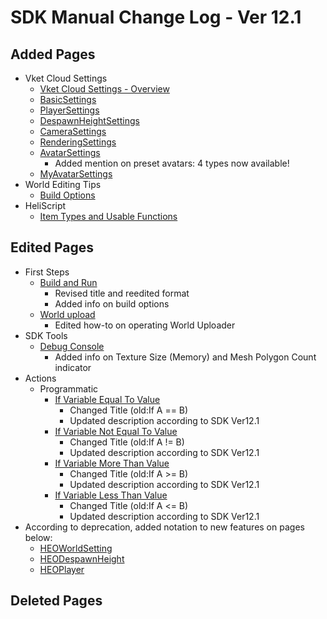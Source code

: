 # SDK Manual Change Log - Ver 12.1

## Added Pages

- Vket Cloud Settings
  - [Vket Cloud Settings - Overview](https://vrhikky.github.io/VketCloudSDK_Documents/12.1/en/VketCloudSettings/Overview.html)
  - [BasicSettings](https://vrhikky.github.io/VketCloudSDK_Documents/12.1/en/VketCloudSettings/BasicSettings.html)
  - [PlayerSettings](https://vrhikky.github.io/VketCloudSDK_Documents/12.1/en/VketCloudSettings/PlayerSettings.html)
  - [DespawnHeightSettings](https://vrhikky.github.io/VketCloudSDK_Documents/12.1/en/VketCloudSettings/DespawnHeightSettings.html)
  - [CameraSettings](https://vrhikky.github.io/VketCloudSDK_Documents/12.1/en/VketCloudSettings/CameraSettings.html)
  - [RenderingSettings](https://vrhikky.github.io/VketCloudSDK_Documents/12.1/en/VketCloudSettings/RenderingSettings.html)
  - [AvatarSettings](https://vrhikky.github.io/VketCloudSDK_Documents/12.1/en/VketCloudSettings/AvatarSettings.html)
    - Added mention on preset avatars: 4 types now available!
  - [MyAvatarSettings](https://vrhikky.github.io/VketCloudSDK_Documents/12.1/en/VketCloudSettings/MyAvatarSettings.html)
- World Editing Tips
  - [Build Options](https://vrhikky.github.io/VketCloudSDK_Documents/12.1/en/WorldEditingTips/BuildOptions.html)
- HeliScript
  - [Item Types and Usable Functions](https://vrhikky.github.io/VketCloudSDK_Documents/12.1/en/hs/hs_item_types_functions.html)

## Edited Pages

- First Steps
  - [Build and Run](https://vrhikky.github.io/VketCloudSDK_Documents/12.1/en/FirstStep/BuildAndRun.html)
    - Revised title and reedited format
    - Added info on build options
  - [World upload](https://vrhikky.github.io/VketCloudSDK_Documents/12.1/en/FirstStep/WorldUpload.html)
    - Edited how-to on operating World Uploader
- SDK Tools
  - [Debug Console](https://vrhikky.github.io/VketCloudSDK_Documents/12.1/en/debugconsole/debugconsole.html)
    - Added info on Texture Size (Memory) and Mesh Polygon Count indicator
- Actions
  - Programmatic
    - [If Variable Equal To Value](https://vrhikky.github.io/VketCloudSDK_Documents/12.1/en/Actions/Programmatic/IfEqual.html)
      - Changed Title (old:If A == B)
      - Updated description according to SDK Ver12.1
    - [If Variable Not Equal To Value](https://vrhikky.github.io/VketCloudSDK_Documents/12.1/en/Actions/Programmatic/IfNotEqual.html)
      - Changed Title (old:If A != B)
      - Updated description according to SDK Ver12.1
    - [If Variable More Than Value](https://vrhikky.github.io/VketCloudSDK_Documents/12.1/en/Actions/Programmatic/IfMoreThan.html)
      - Changed Title (old:If A >= B)
      - Updated description according to SDK Ver12.1
    - [If Variable Less Than Value](https://vrhikky.github.io/VketCloudSDK_Documents/12.1/en/Actions/Programmatic/IfLessThan.html)
      - Changed Title (old:If A <= B)
      - Updated description according to SDK Ver12.1
- According to deprecation, added notation to new features on pages below:
  - [HEOWorldSetting](https://vrhikky.github.io/VketCloudSDK_Documents/12.1/en/HEOComponents/HEOWorldSetting.html)  
  - [HEODespawnHeight](https://vrhikky.github.io/VketCloudSDK_Documents/12.1/en/HEOComponents/HEODespawnHeight.html)  
  - [HEOPlayer](https://vrhikky.github.io/VketCloudSDK_Documents/12.1/en/HEOComponents/HEOPlayer.html)  

## Deleted Pages
